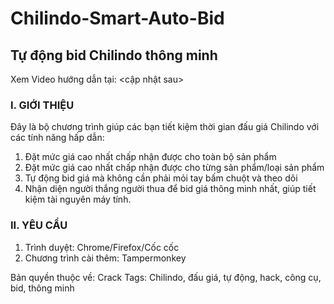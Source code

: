 # Chilindo-Smart-Auto-Bid

<h2>Tự động bid Chilindo thông minh</h2>

Xem Video hướng dẫn tại: <cập nhật sau>

<h3>I. GIỚI THIỆU</h3>

Đây là bộ chương trình giúp các bạn tiết kiệm thời gian đấu giá Chilindo với các tính năng hấp dẫn:
1. Đặt mức giá cao nhất chấp nhận được cho toàn bộ sản phẩm
2. Đặt mức giá cao nhất chấp nhận được cho từng sản phẩm/loại sản phẩm
3. Tự động bid giá mà không cần phải mỏi tay bấm chuột và theo dõi
4. Nhận diện người thắng người thua để bid giá thông minh nhất, giúp tiết kiệm tài nguyên máy tính.

<h3>II. YÊU CẦU</h3>

1. Trình duyệt: Chrome/Firefox/Cốc cốc
2. Chương trình cài thêm: Tampermonkey

Bản quyền thuộc về: Crack
Tags: Chilindo, đấu giá, tự động, hack, công cụ, bid, thông minh
